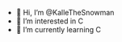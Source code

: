 - 👋 Hi, I’m @KalleTheSnowman
- 👀 I’m interested in C
- 🌱 I’m currently learning C

<!---
KalleTheSnowman/KalleTheSnowman is a ✨ special ✨ repository because its `README.md` (this file) appears on your GitHub profile.
You can click the Preview link to take a look at your changes.
--->
